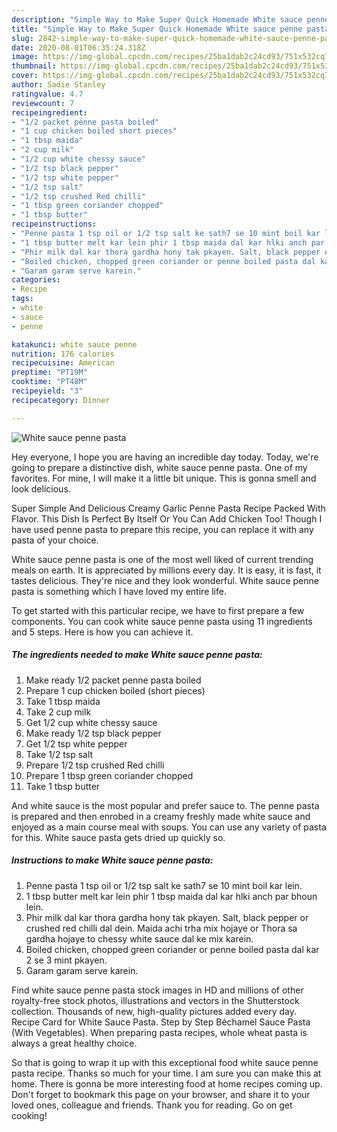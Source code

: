 ```yaml
---
description: "Simple Way to Make Super Quick Homemade White sauce penne pasta"
title: "Simple Way to Make Super Quick Homemade White sauce penne pasta"
slug: 2842-simple-way-to-make-super-quick-homemade-white-sauce-penne-pasta
date: 2020-08-01T06:35:24.318Z
image: https://img-global.cpcdn.com/recipes/25ba1dab2c24cd93/751x532cq70/white-sauce-penne-pasta-recipe-main-photo.jpg
thumbnail: https://img-global.cpcdn.com/recipes/25ba1dab2c24cd93/751x532cq70/white-sauce-penne-pasta-recipe-main-photo.jpg
cover: https://img-global.cpcdn.com/recipes/25ba1dab2c24cd93/751x532cq70/white-sauce-penne-pasta-recipe-main-photo.jpg
author: Sadie Stanley
ratingvalue: 4.7
reviewcount: 7
recipeingredient:
- "1/2 packet penne pasta boiled"
- "1 cup chicken boiled short pieces"
- "1 tbsp maida"
- "2 cup milk"
- "1/2 cup white chessy sauce"
- "1/2 tsp black pepper"
- "1/2 tsp white pepper"
- "1/2 tsp salt"
- "1/2 tsp crushed Red chilli"
- "1 tbsp green coriander chopped"
- "1 tbsp butter"
recipeinstructions:
- "Penne pasta 1 tsp oil or 1/2 tsp salt ke sath7 se 10 mint boil kar lein."
- "1 tbsp butter melt kar lein phir 1 tbsp maida dal kar hlki anch par bhoun lein."
- "Phir milk dal kar thora gardha hony tak pkayen. Salt, black pepper or crushed red chilli dal dein. Maida achi trha mix hojaye or Thora sa gardha hojaye to chessy white sauce dal ke mix karein."
- "Boiled chicken, chopped green coriander or penne boiled pasta dal kar 2 se 3 mint pkayen."
- "Garam garam serve karein."
categories:
- Recipe
tags:
- white
- sauce
- penne

katakunci: white sauce penne 
nutrition: 176 calories
recipecuisine: American
preptime: "PT19M"
cooktime: "PT48M"
recipeyield: "3"
recipecategory: Dinner

---
```



![White sauce penne pasta](https://img-global.cpcdn.com/recipes/25ba1dab2c24cd93/751x532cq70/white-sauce-penne-pasta-recipe-main-photo.jpg)

Hey everyone, I hope you are having an incredible day today. Today, we're going to prepare a distinctive dish, white sauce penne pasta. One of my favorites. For mine, I will make it a little bit unique. This is gonna smell and look delicious.

Super Simple And Delicious Creamy Garlic Penne Pasta Recipe Packed With Flavor. This Dish Is Perfect By Itself Or You Can Add Chicken Too! Though I have used penne pasta to prepare this recipe, you can replace it with any pasta of your choice.

White sauce penne pasta is one of the most well liked of current trending meals on earth. It is appreciated by millions every day. It is easy, it is fast, it tastes delicious. They're nice and they look wonderful. White sauce penne pasta is something which I have loved my entire life.


To get started with this particular recipe, we have to first prepare a few components. You can cook white sauce penne pasta using 11 ingredients and 5 steps. Here is how you can achieve it.

<!--inarticleads1-->

##### The ingredients needed to make White sauce penne pasta:

1. Make ready 1/2 packet penne pasta boiled
1. Prepare 1 cup chicken boiled (short pieces)
1. Take 1 tbsp maida
1. Take 2 cup milk
1. Get 1/2 cup white chessy sauce
1. Make ready 1/2 tsp black pepper
1. Get 1/2 tsp white pepper
1. Take 1/2 tsp salt
1. Prepare 1/2 tsp crushed Red chilli
1. Prepare 1 tbsp green coriander chopped
1. Take 1 tbsp butter


And white sauce is the most popular and prefer sauce to. The penne pasta is prepared and then enrobed in a creamy freshly made white sauce and enjoyed as a main course meal with soups. You can use any variety of pasta for this. White sauce pasta gets dried up quickly so. 

<!--inarticleads2-->

##### Instructions to make White sauce penne pasta:

1. Penne pasta 1 tsp oil or 1/2 tsp salt ke sath7 se 10 mint boil kar lein.
1. 1 tbsp butter melt kar lein phir 1 tbsp maida dal kar hlki anch par bhoun lein.
1. Phir milk dal kar thora gardha hony tak pkayen. Salt, black pepper or crushed red chilli dal dein. Maida achi trha mix hojaye or Thora sa gardha hojaye to chessy white sauce dal ke mix karein.
1. Boiled chicken, chopped green coriander or penne boiled pasta dal kar 2 se 3 mint pkayen.
1. Garam garam serve karein.


Find white sauce penne pasta stock images in HD and millions of other royalty-free stock photos, illustrations and vectors in the Shutterstock collection. Thousands of new, high-quality pictures added every day. Recipe Card for White Sauce Pasta. Step by Step Béchamel Sauce Pasta (With Vegetables). When preparing pasta recipes, whole wheat pasta is always a great healthy choice. 

So that is going to wrap it up with this exceptional food white sauce penne pasta recipe. Thanks so much for your time. I am sure you can make this at home. There is gonna be more interesting food at home recipes coming up. Don't forget to bookmark this page on your browser, and share it to your loved ones, colleague and friends. Thank you for reading. Go on get cooking!
